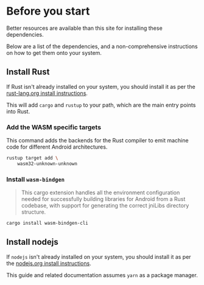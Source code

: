 # Before you start

Better resources are available than this site for installing these dependencies.

Below are a list of the dependencies, and a non-comprehensive instructions on how to get them onto your system.

## Install Rust

If Rust isn't already installed on your system, you should install it as per the [rust-lang.org install instructions](https://www.rust-lang.org/tools/install).

This will add `cargo` and `rustup` to your path, which are the main entry points into Rust.

### Add the WASM specific targets

This command adds the backends for the Rust compiler to emit machine code for different Android architectures.

```sh
rustup target add \
    wasm32-unknown-unknown
```

### Install `wasm-bindgen`

> This cargo extension handles all the environment configuration needed for successfully building libraries for Android from a Rust codebase, with support for generating the correct jniLibs directory structure.

```sh
cargo install wasm-bindgen-cli
```

## Install nodejs

If `nodejs` isn't already installed on your system, you should install it as per the [nodejs.org install instructions](https://nodejs.org/en/download).

This guide and related documentation assumes `yarn` as a package manager.
